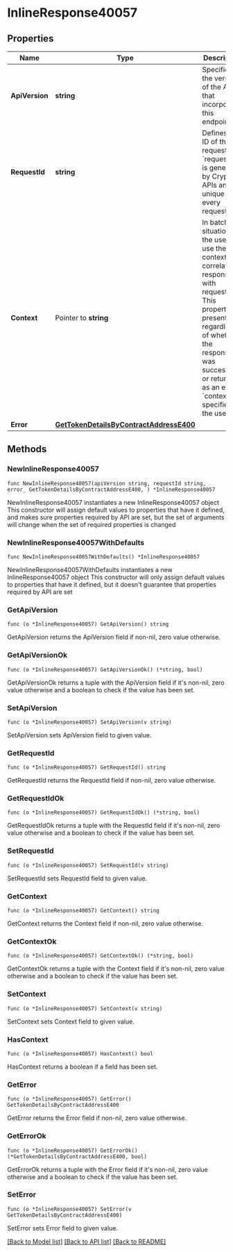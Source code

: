 # InlineResponse40057

## Properties

Name | Type | Description | Notes
------------ | ------------- | ------------- | -------------
**ApiVersion** | **string** | Specifies the version of the API that incorporates this endpoint. | 
**RequestId** | **string** | Defines the ID of the request. The &#x60;requestId&#x60; is generated by Crypto APIs and it&#39;s unique for every request. | 
**Context** | Pointer to **string** | In batch situations the user can use the context to correlate responses with requests. This property is present regardless of whether the response was successful or returned as an error. &#x60;context&#x60; is specified by the user. | [optional] 
**Error** | [**GetTokenDetailsByContractAddressE400**](GetTokenDetailsByContractAddressE400.md) |  | 

## Methods

### NewInlineResponse40057

`func NewInlineResponse40057(apiVersion string, requestId string, error_ GetTokenDetailsByContractAddressE400, ) *InlineResponse40057`

NewInlineResponse40057 instantiates a new InlineResponse40057 object
This constructor will assign default values to properties that have it defined,
and makes sure properties required by API are set, but the set of arguments
will change when the set of required properties is changed

### NewInlineResponse40057WithDefaults

`func NewInlineResponse40057WithDefaults() *InlineResponse40057`

NewInlineResponse40057WithDefaults instantiates a new InlineResponse40057 object
This constructor will only assign default values to properties that have it defined,
but it doesn't guarantee that properties required by API are set

### GetApiVersion

`func (o *InlineResponse40057) GetApiVersion() string`

GetApiVersion returns the ApiVersion field if non-nil, zero value otherwise.

### GetApiVersionOk

`func (o *InlineResponse40057) GetApiVersionOk() (*string, bool)`

GetApiVersionOk returns a tuple with the ApiVersion field if it's non-nil, zero value otherwise
and a boolean to check if the value has been set.

### SetApiVersion

`func (o *InlineResponse40057) SetApiVersion(v string)`

SetApiVersion sets ApiVersion field to given value.


### GetRequestId

`func (o *InlineResponse40057) GetRequestId() string`

GetRequestId returns the RequestId field if non-nil, zero value otherwise.

### GetRequestIdOk

`func (o *InlineResponse40057) GetRequestIdOk() (*string, bool)`

GetRequestIdOk returns a tuple with the RequestId field if it's non-nil, zero value otherwise
and a boolean to check if the value has been set.

### SetRequestId

`func (o *InlineResponse40057) SetRequestId(v string)`

SetRequestId sets RequestId field to given value.


### GetContext

`func (o *InlineResponse40057) GetContext() string`

GetContext returns the Context field if non-nil, zero value otherwise.

### GetContextOk

`func (o *InlineResponse40057) GetContextOk() (*string, bool)`

GetContextOk returns a tuple with the Context field if it's non-nil, zero value otherwise
and a boolean to check if the value has been set.

### SetContext

`func (o *InlineResponse40057) SetContext(v string)`

SetContext sets Context field to given value.

### HasContext

`func (o *InlineResponse40057) HasContext() bool`

HasContext returns a boolean if a field has been set.

### GetError

`func (o *InlineResponse40057) GetError() GetTokenDetailsByContractAddressE400`

GetError returns the Error field if non-nil, zero value otherwise.

### GetErrorOk

`func (o *InlineResponse40057) GetErrorOk() (*GetTokenDetailsByContractAddressE400, bool)`

GetErrorOk returns a tuple with the Error field if it's non-nil, zero value otherwise
and a boolean to check if the value has been set.

### SetError

`func (o *InlineResponse40057) SetError(v GetTokenDetailsByContractAddressE400)`

SetError sets Error field to given value.



[[Back to Model list]](../README.md#documentation-for-models) [[Back to API list]](../README.md#documentation-for-api-endpoints) [[Back to README]](../README.md)



